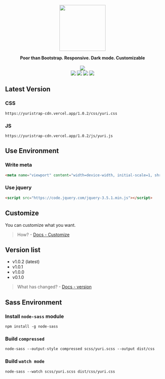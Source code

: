 <p align="center">
  <img src="https://avatars1.githubusercontent.com/u/68942934?s=200&v=4" width='150'/>
</p>
<p align="center">
  <b>Poor than Bootstrap. Responsive. Dark mode. Customizable</b>
  <br/>  
  <br/> 
 <img src="https://img.shields.io/badge/version-1.0.2-%23C5A4D8?style=for-the-badge"/>
  <br/>  
 <img src="https://img.shields.io/netlify/6e32703e-74ac-40fc-80ef-40e79f8c2de2?label=BUILD&style=for-the-badge"/>
 <img src="https://img.shields.io/github/issues/yuristrap/yuristrap?style=for-the-badge"/>
 <img src="https://img.shields.io/github/license/yuristrap/yuristrap?style=for-the-badge"/>
 <a href="https://yuristrap.github.io/">
 	<img src="https://img.shields.io/badge/Document-SITE-%235f5fff?style=for-the-badge"/>
 </a>
</p>

## Latest Version
### CSS
```
https://yuristrap-cdn.vercel.app/1.0.2/css/yuri.css
```
### JS
```
https://yuristrap-cdn.vercel.app/1.0.2/js/yuri.js
```

## Use Environment
### Write meta
```html
<meta name="viewport" content="width=device-width, initial-scale=1, shrink-to-fit=no">
```
### Use jquery
```html
<script src="https://code.jquery.com/jquery-3.5.1.min.js"></script>
```

## Customize
You can customize what you want.
> How? - [Docs - Customize](https://yuristrap.github.io/v1.0/introduction/customize)

## Version list
- v1.0.2 (latest)
- v1.0.1
- v1.0.0
- v0.1.0

> What has changed? - [Docs - version](https://yuristrap.github.io/v1.0/introduction/version)

## Sass Environment
### Install `node-sass` module
```
npm install -g node-sass
```

### Build `compressed`
```
node-sass --output-style compressed scss/yuri.scss --output dist/css
```

### Build `watch mode`
```
node-sass --watch scss/yuri.scss dist/css/yuri.css
```

